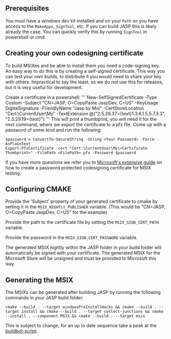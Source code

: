 ## Prerequisites
You must have a windows dev kit installed and on your `Path` so you have access to the `MakeAppx`, `SignTool`, etc.
If you can build JASP this is likely already the case.
You can quickly verify this by running `SignTool` in powershell or cmd.

## Creating your own codesigning certificate
To build MSIXes and be able to install them you need a code-signing key.
An easy way to do this is by creating a self-signed certificate. 
This way you can test your own builds, to distribute it you would need to share your key with others.
Impractical to say the least, so we do not use this for releases, but it is very useful for development.

Create a certificate in a powershell:
'''
New-SelfSignedCertificate -Type Custom -Subject "CN=JASP, O=CopyPaste JaspDev, C=US" -KeyUsage DigitalSignature -FriendlyName "Jasp by Moi" -CertStoreLocation "Cert:\CurrentUser\My"  -TextExtension @("2.5.29.37={text}1.3.6.1.5.5.7.3.3", "2.5.29.19={text}")
'''
This will print a thumbprint, you will need it for the next command, where we export the certificate to a pfx file.
Come up with a password of some kind and run the following:
```
$password = ConvertTo-SecureString -String <Your Password> -Force -AsPlainText 
Export-PfxCertificate -cert "Cert:\CurrentUser\My\<Certificate Thumbprint>" -FilePath <FilePath>.pfx -Password $password

```

If you have more questions we refer you to [Microsoft's extensive guide](https://learn.microsoft.com/en-us/windows/msix/package/create-certificate-package-signing) on how to create a password protected codesigning certificate for MSIX testing.


## Configuring CMAKE
Provide the 'Subject' property of your generated certificate to cmake by setting it in the `MSIX_NIGHTLY_PUBLISHER` variable.
(This would be "CN=JASP, O=CopyPaste JaspDev, C=US" for the example)

Provide the path to the certificate file by setting the `MSIX_SIGN_CERT_PATH` variable.

Provide the password in the `MSIX_SIGN_CERT_PASSWORD` variable.

The generated MSIX nightly within the JASP folder in your build folder will automatically be signed with your certificate.
The generated MSIX for the Microsoft Store will be unsigned and must be provided to Microsoft this way.

## Generating the MSIX
The MSIXs can be generated after building JASP by running the following commands in your JASP build folder:

```
cmake --build . --target windowsPreInstallHacks && cmake --build . --target install && cmake --build . --target collect-junctions && cmake --install . --component MSIX && cmake --build . --target msix
```

This is subject to change, for an up to date sequence take a peak at the [buildbot-script](/Tools/windows/BuildBotScript.cmd).
